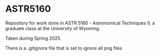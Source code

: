 # ASTR5160

Repository for work done in ASTR 5160 - Astronomical Techniques II, a graduate class at the University of Wyoming.

Taken during Spring 2025.

There is a .gitignore file that is set to ignore all png files
